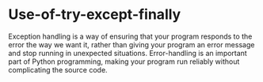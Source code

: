 # Use-of-try-except-finally

Exception handling is a way of ensuring that your program responds to the error the way we want it, rather than giving your program an error message and stop running in unexpected situations. Error-handling is an important part of Python programming, making your program run reliably without complicating the source code.

